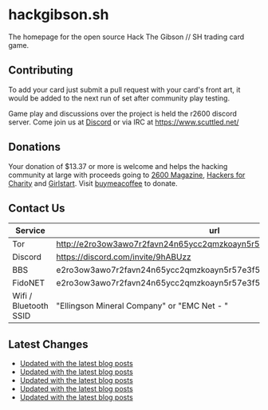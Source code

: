 # hackgibson.sh
The homepage for the open source Hack The Gibson // SH trading card game.


## Contributing

To add your card just submit a pull request with your card's front art, it would be added to the next run of set after community play testing.

Game play and discussions over the project is held the r2600 discord server. Come join us at [Discord](https://discord.com/invite/9hABUzz) or via IRC at https://www.scuttled.net/


## Donations

Your donation of $13.37 or more is welcome and helps the hacking community at large with proceeds going to [2600 Magazine](https://2600.com/), [Hackers for Charity](https://hackersforcharity.org) and [Girlstart](https://girlstart.org).  Visit [buymeacoffee](https://www.buymeacoffee.com/hackgibson.sh) to donate.


## Contact Us

Service | url
-|-
Tor | http://e2ro3ow3awo7r2favn24n65ycc2qmzkoayn5r57e3f56nvjwdcgg32ad.onion
Discord | https://discord.com/invite/9hABUzz
BBS | e2ro3ow3awo7r2favn24n65ycc2qmzkoayn5r57e3f56nvjwdcgg32ad.onion:23
FidoNET | e2ro3ow3awo7r2favn24n65ycc2qmzkoayn5r57e3f56nvjwdcgg32ad.onion:24554
Wifi / Bluetooth SSID | "Ellingson Mineral Company" or "EMC Net - <fidonet address>"

## Latest Changes
<!-- BLOG-POST-LIST:START -->
- [Updated with the latest blog posts](https://github.com/DFW2600/hackgibson.sh/commit/aa3ccffe51b85c78d66cf13de62736fc6b7af0f9)
- [Updated with the latest blog posts](https://github.com/DFW2600/hackgibson.sh/commit/af6db295229d66ad237bc0e8928d587fbf83267b)
- [Updated with the latest blog posts](https://github.com/DFW2600/hackgibson.sh/commit/d8c1af0ecc47240fae21647a180f1ebcfc79a0b0)
- [Updated with the latest blog posts](https://github.com/DFW2600/hackgibson.sh/commit/27464d91349c7553cb174a0e3424eb84a238a6a0)
- [Updated with the latest blog posts](https://github.com/DFW2600/hackgibson.sh/commit/6a9e080ff201abb4dd39ae56c7fbc52c84014339)
<!-- BLOG-POST-LIST:END -->
